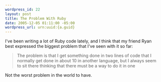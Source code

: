 ```yaml
--- 
wordpress_id: 22
layout: post
title: The Problem With Ruby
date: 2005-12-05 01:11:00 -05:00
wordpress_url: urn:uuid:{a.guid}
---
```

<p>I've been writing a lot of Ruby code lately, and I think that my friend Ryan best expressed the biggest problem that I've seen with it so far:</p>

<blockquote>
    <p>The problem is that I get something done in two lines of code that I normally get done in about 10 in another language, but I always seem to sit there thinking that there must be a way to do it in one</p>
</blockquote>

<p>Not the worst problem in the world to have.</p>

